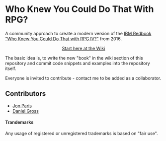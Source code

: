# Who Knew You Could Do That With RPG?

A community approach to create a modern version of the 
[IBM Redbook "Who Knew You Could Do That with RPG IV?"](https://www.redbooks.ibm.com/redbooks/pdfs/sg245402.pdf)
from 2016.

<p align="center">
<a href="../../wiki">Start here at the Wiki</a>
<br/>
</p>

The basic idea is, to write the new "book" in the wiki section of this repository 
and commit code snippets and examples into the repository itself.

Everyone is invited to contribute - contact me to be added as a collaborator.

## Contributors

- [Jon Paris](Jon.Paris@partner400.com)
- [Daniel Gross](daniel@qpgmr.de)

#### Trandemarks

Any usage of registered or unregistered trademarks is based on "fair use".

